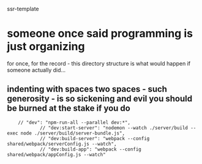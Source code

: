 ssr-template

# someone once said programming is just organizing

for once, for the record - this directory structure is what would happen if someone actually did...

## indenting with spaces two spaces - such generosity - is so sickening and evil you should be burned at the stake if you do

        // "dev": "npm-run-all --parallel dev:*",
                // "dev:start-server": "nodemon --watch ./server/build --exec node ./server/build/server-bundle.js",
                // "dev:build-server": "webpack --config shared/webpack/serverConfig.js --watch",
                // "dev:build-app": "webpack --config shared/webpack/appConfig.js --watch"

